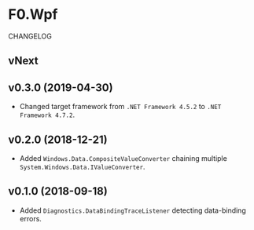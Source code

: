 # F0.Wpf
CHANGELOG

## vNext

## v0.3.0 (2019-04-30)
- Changed target framework from `.NET Framework 4.5.2` to `.NET Framework 4.7.2`.

## v0.2.0 (2018-12-21)
- Added `Windows.Data.CompositeValueConverter` chaining multiple `System.Windows.Data.IValueConverter`.

## v0.1.0 (2018-09-18)
- Added `Diagnostics.DataBindingTraceListener` detecting data-binding errors.
